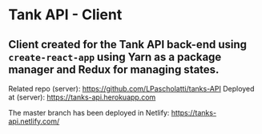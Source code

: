 # Tank API - Client

## Client created for the Tank API back-end using ```create-react-app``` using Yarn as a package manager and Redux for managing states.

Related repo (server): https://github.com/LPascholatti/tanks-API
Deployed at (server): https://tanks-api.herokuapp.com

The master branch has been deployed in Netlify: https://tanks-api.netlify.com/
